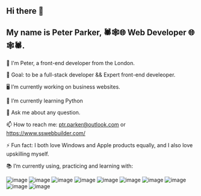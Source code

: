## Hi there 👋

## My name is Peter Parker, 🕷️🕸️🌐 Web Developer 🌐🕸️🕷️.



🤠 I'm Peter, a front-end developer from the London.

🏁 Goal: to be a full-stack developer && Expert front-end develeoper.

🖥️ I’m currently working on business websites.

🐍 I’m currently learning Python

💬 Ask me about any question.

📫 How to reach me: ptr.parker@outlook.com or https://www.sswebbuilder.com/

⚡ Fun fact: I both love Windows and Apple products equally, and I also love upskilling myself.

📚 I’m currently using, practicing and learning with:


![image](https://github.com/user-attachments/assets/dc79e4aa-83c2-44c0-97e7-9b94a4c186c9)
![image](https://github.com/user-attachments/assets/4294fdf2-ae0a-4909-a2ac-472d7967133f)
![image](https://github.com/user-attachments/assets/257a5738-a5c6-44d6-988e-ed028196f53d)
![image](https://github.com/user-attachments/assets/09bd6ecb-aa4a-46bd-b77f-af6935e38570)
![image](https://github.com/user-attachments/assets/9d0f2ec1-50e3-474b-9946-01e561207f11)
![image](https://github.com/user-attachments/assets/880b772a-b813-4230-bae2-211e3cb5b2d4)
![image](https://github.com/user-attachments/assets/9af8e42f-2fb2-4ac1-9b49-5e901db387f9)
![image](https://github.com/user-attachments/assets/436e7db9-9fba-496d-a218-8789b552f802)
![image](https://github.com/user-attachments/assets/7a01051e-530f-4875-8541-dc912013aab7)
![image](https://github.com/user-attachments/assets/169a8f69-5a00-45e3-b943-5e1b81da4df8)









